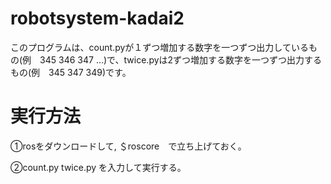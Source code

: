 # robotsystem-kadai2

このプログラムは、count.pyが１ずつ増加する数字を一つずつ出力しているもの(例　345 346 347 ...)で、twice.pyは2ずつ増加する数字を一つずつ出力するもの(例　345 347 349)です。


# 実行方法

①rosをダウンロードして, ＄roscore　で立ち上げておく。

②count.py  twice.py を入力して実行する。
